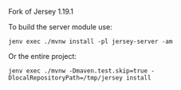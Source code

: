 Fork of Jersey 1.19.1

To build the server module use:

```
jenv exec ./mvnw install -pl jersey-server -am
```

Or the entire project:
```
jenv exec ./mvnw -Dmaven.test.skip=true -DlocalRepositoryPath=/tmp/jersey install
```

